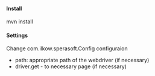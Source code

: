 #### Install
mvn install

#### Settings
Change com.ilkow.sperasoft.Config configuraion
- path: appropriate path of the webdriver (if necessary)
- driver.get - to necessary page (if necessary)
